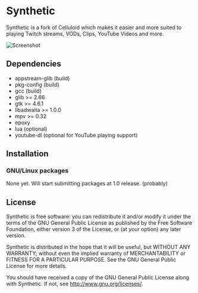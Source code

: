 # Synthetic

Synthetic is a fork of Celluloid which makes it easier and more suited to playing Twitch streams, VODs, Clips, YouTube Videos and more.

![Screenshot](https://celluloid-player.github.io/images/screenshot-0.png)

## Dependencies

- appstream-glib (build)
- pkg-config (build)
- gcc (build)
- glib >= 2.66
- gtk >= 4.6.1
- libadwaita >= 1.0.0
- mpv >= 0.32
- epoxy
- lua (optional)
- youtube-dl (optional for YouTube playing support)

## Installation

### GNU/Linux packages
None yet. Will start submitting packages at 1.0 release. (probably)

## License

Synthetic is free software: you can redistribute it and/or modify
it under the terms of the GNU General Public License as published by
the Free Software Foundation, either version 3 of the License, or
(at your option) any later version.

Synthetic is distributed in the hope that it will be useful,
but WITHOUT ANY WARRANTY; without even the implied warranty of
MERCHANTABILITY or FITNESS FOR A PARTICULAR PURPOSE.  See the
GNU General Public License for more details.

You should have received a copy of the GNU General Public License
along with Synthetic.  If not, see <http://www.gnu.org/licenses/>.


